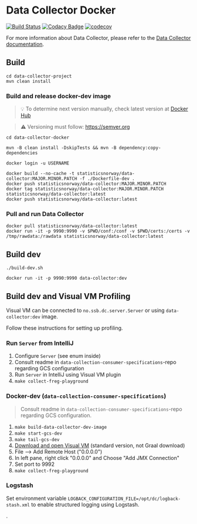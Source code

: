 # Data Collector Docker

[![Build Status](https://drone.prod-bip-ci.ssb.no/api/badges/statisticsnorway/data-collector-docker/status.svg)](https://drone.prod-bip-ci.ssb.no/statisticsnorway/data-collector-docker)
[![Codacy Badge](https://api.codacy.com/project/badge/Grade/fa233ed462d64bbe8093fe134d2175c9)](https://www.codacy.com/manual/oranheim/data-collector-docker?utm_source=github.com&amp;utm_medium=referral&amp;utm_content=statisticsnorway/data-collector-docker&amp;utm_campaign=Badge_Grade)
[![codecov](https://codecov.io/gh/statisticsnorway/data-collector-docker/branch/master/graph/badge.svg)](https://codecov.io/gh/statisticsnorway/data-collector-docker)

For more information about Data Collector, please refer to the [Data Collector documentation](https://github.com/statisticsnorway/data-collector-project).


## Build

```
cd data-collector-project
mvn clean install
```

### Build and release docker-dev image

> :bulb: To determine next version manually, check latest version at [Docker Hub](https://cloud.docker.com/u/statisticsnorway/repository/docker/statisticsnorway/data-collector/tags)

> :warning: Versioning must follow: https://semver.org

```
cd data-collector-docker

mvn -B clean install -DskipTests && mvn -B dependency:copy-dependencies

docker login -u USERNAME

docker build --no-cache -t statisticsnorway/data-collector:MAJOR.MINOR.PATCH -f ./Dockerfile-dev .
docker push statisticsnorway/data-collector:MAJOR.MINOR.PATCH
docker tag statisticsnorway/data-collector:MAJOR.MINOR.PATCH statisticsnorway/data-collector:latest
docker push statisticsnorway/data-collector:latest
```

### Pull and run Data Collector

```
docker pull statisticsnorway/data-collector:latest
docker run -it -p 9990:9990 -v $PWD/conf:/conf -v $PWD/certs:/certs -v /tmp/rawdata:/rawdata statisticsnorway/data-collector:latest
```

## Build dev

```
./build-dev.sh

docker run -it -p 9990:9990 data-collector:dev
```

## Build dev and Visual VM Profiling

Visual VM can be connected to `no.ssb.dc.server.Server` or using `data-collector:dev` image.

Follow these instructions for setting up profiling.

### Run `Server` from IntelliJ

1. Configure `Server` (see enum inside)
1. Consult readme in `data-collection-consumer-specifications`-repo regarding GCS configuration
1. Run `Server` in IntelliJ using Visual VM plugin
1. `make collect-freg-playground`

### Docker-dev (`data-collection-consumer-specifications`)

> Consult readme in `data-collection-consumer-specifications`-repo regarding GCS configuration.

1. `make build-data-collector-dev-image`
1. `make start-gcs-dev`
1. `make tail-gcs-dev`
1. [Download and open Visual VM](https://visualvm.github.io/) (standard version, not Graal download)
1. File --> Add Remote Host ("0.0.0.0")
1. In left pane, right click "0.0.0.0" and Choose "Add JMX Connection"
1. Set port to 9992
1. `make collect-freg-playground`

### Logstash

Set environment variable `LOGBACK_CONFIGURATION_FILE=/opt/dc/logback-stash.xml` to enable structured logging using Logstash.

.
